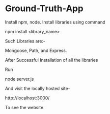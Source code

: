 # Ground-Truth-App

Install npm, node.
Install libraries using command 

npm install <library_name>

Such Libraries are:-

Mongoose,
Path, and
Express.

After Successful Installation of all the libraries 

Run

node server.js

And visit the locally hosted site-

http://localhost:3000/

To see the website.
